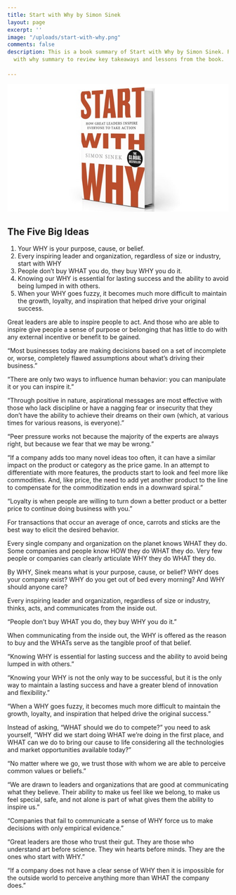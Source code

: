 ```yaml
---
title: Start with Why by Simon Sinek
layout: page
excerpt: ''
image: "/uploads/start-with-why.png"
comments: false
description: This is a book summary of Start with Why by Simon Sinek. Read this Start
  with why summary to review key takeaways and lessons from the book.

---
```

![](/uploads/start-with-why.png)

## The Five Big Ideas

1. Your WHY is your purpose, cause, or belief.
2. Every inspiring leader and organization, regardless of size or industry, start with WHY
3. People don’t buy WHAT you do, they buy WHY you do it.
4. Knowing our WHY is essential for lasting success and the ability to avoid being lumped in with others.
5. When your WHY goes fuzzy, it becomes much more difficult to maintain the growth, loyalty, and inspiration that helped drive your original success.

Great leaders are able to inspire people to act. And those who are able to inspire give people a sense of purpose or belonging that has little to do with any external incentive or benefit to be gained.

“Most businesses today are making decisions based on a set of incomplete or, worse, completely flawed assumptions about what’s driving their business.”

“There are only two ways to influence human behavior: you can manipulate it or you can inspire it.”

“Through positive in nature, aspirational messages are most effective with those who lack discipline or have a nagging fear or insecurity that they don’t have the ability to achieve their dreams on their own (which, at various times for various reasons, is everyone).”

“Peer pressure works not because the majority of the experts are always right, but because we fear that we may be wrong.”

“If a company adds too many novel ideas too often, it can have a similar impact on the product or category as the price game. In an attempt to differentiate with more features, the products start to look and feel more like commodities. And, like price, the need to add yet another product to the line to compensate for the commoditization ends in a downward spiral.”

“Loyalty is when people are willing to turn down a better product or a better price to continue doing business with you.”

For transactions that occur an average of once, carrots and sticks are the best way to elicit the desired behavior.

Every single company and organization on the planet knows WHAT they do. Some companies and people know HOW they do WHAT they do. Very few people or companies can clearly articulate WHY they do WHAT they do.

By WHY, Sinek means what is your purpose, cause, or belief? WHY does your company exist? WHY do you get out of bed every morning? And WHY should anyone care?

Every inspiring leader and organization, regardless of size or industry, thinks, acts, and communicates from the inside out.

“People don’t buy WHAT you do, they buy WHY you do it.”

When communicating from the inside out, the WHY is offered as the reason to buy and the WHATs serve as the tangible proof of that belief.

“Knowing WHY is essential for lasting success and the ability to avoid being lumped in with others.”

“Knowing your WHY is not the only way to be successful, but it is the only way to maintain a lasting success and have a greater blend of innovation and flexibility.”

“When a WHY goes fuzzy, it becomes much more difficult to maintain the growth, loyalty, and inspiration that helped drive the original success.”

Instead of asking, “WHAT should we do to compete?” you need to ask yourself, “WHY did we start doing WHAT we’re doing in the first place, and WHAT can we do to bring our cause to life considering all the technologies and market opportunities available today?”

“No matter where we go, we trust those with whom we are able to perceive common values or beliefs.”

“We are drawn to leaders and organizations that are good at communicating what they believe. Their ability to make us feel like we belong, to make us feel special, safe, and not alone is part of what gives them the ability to inspire us.”

“Companies that fail to communicate a sense of WHY force us to make decisions with only empirical evidence.”

“Great leaders are those who trust their gut. They are those who understand art before science. They win hearts before minds. They are the ones who start with WHY.”

“If a company does not have a clear sense of WHY then it is impossible for the outside world to perceive anything more than WHAT the company does.”